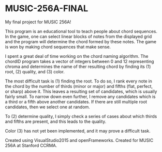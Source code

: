 # MUSIC-256A-FINAL
My final project for MUSIC 256A!

This program is an educational tool to teach people about chord sequences. In the game, one can select linear blocks of notes from the displayed grid and the program will determine the chord formed by these notes. The game is won by making chord sequences that make sense.

I spent a great deal of time working on the chord naming algorithm. The chordID program takes a vector of integers between 0 and 12 representing chroma and determines the name of ther resulting chord by finding its (1) root, (2) quality, and (3) color.

The most difficult task is (1) finding the root. To do so, I rank every note in the chord by the number of thirds (minor or major) and fifths (flat, perfect, or sharp) above it. This leaves a resulting set of candidates, which is usually fairly small. To narrow down even further, I remove any candidates which is a third or a fifth above another candidates. If there are still multiple root candidates, then we select one at random.

To (2) determine quality, I simply check a series of cases about which thirds and fifths are present, and this leads to the quality.

Color (3) has not yet been implemented, and it may prove a difficult task.


Created using VisualStudio2015 and openFrameworks. Created for MUSIC 256A at Stanford CCRMA.
